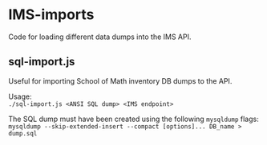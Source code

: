 IMS-imports
=====

Code for loading different data dumps into the IMS API.

## sql-import.js

Useful for importing School of Math inventory DB dumps to the API.

Usage:  
```./sql-import.js <ANSI SQL dump> <IMS endpoint>```

The SQL dump must have been created using the following `mysqldump` flags:  
```mysqldump --skip-extended-insert --compact [options]... DB_name > dump.sql```